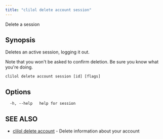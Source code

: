 ```yaml
---
title: "clilol delete account session"
---
```


Delete a session

## Synopsis

Deletes an active session, logging it out.

Note that you won't be asked to confirm deletion.
Be sure you know what you're doing.

```
clilol delete account session [id] [flags]
```

## Options

```
  -h, --help   help for session
```

## SEE ALSO

* [clilol delete account](clilol_delete_account.md)	 - Delete information about your account
